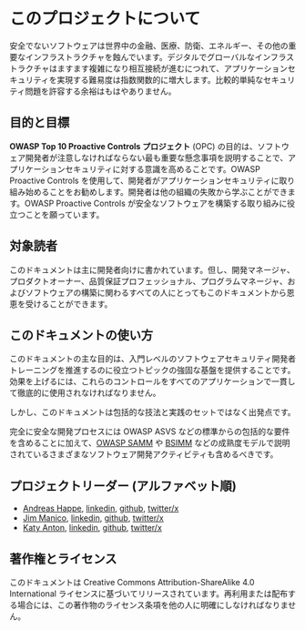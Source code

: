 # このプロジェクトについて

安全でないソフトウェアは世界中の金融、医療、防衛、エネルギー、その他の重要なインフラストラクチャを蝕んでいます。デジタルでグローバルなインフラストラクチャはますます複雑になり相互接続が進むにつれて、アプリケーションセキュリティを実現する難易度は指数関数的に増大します。比較的単純なセキュリティ問題を許容する余裕はもはやありません。

## 目的と目標

**OWASP Top 10 Proactive Controls プロジェクト** (OPC) の目的は、ソフトウェア開発者が注意しなければならない最も重要な懸念事項を説明することで、アプリケーションセキュリティに対する意識を高めることです。OWASP Proactive Controls を使用して、開発者がアプリケーションセキュリティに取り組み始めることをお勧めします。開発者は他の組織の失敗から学ぶことができます。OWASP Proactive Controls が安全なソフトウェアを構築する取り組みに役立つことを願っています。

## 対象読者

このドキュメントは主に開発者向けに書かれています。但し、開発マネージャ、プロダクトオーナー、品質保証プロフェッショナル、プログラムマネージャ、およびソフトウェアの構築に関わるすべての人にとってもこのドキュメントから恩恵を受けることができます。

## このドキュメントの使い方

このドキュメントの主な目的は、入門レベルのソフトウェアセキュリティ開発者トレーニングを推進するのに役立つトピックの強固な基盤を提供することです。効果を上げるには、これらのコントロールをすべてのアプリケーションで一貫して徹底的に使用されなければなりません。

しかし、このドキュメントは包括的な技法と実践のセットではなく出発点です。

完全に安全な開発プロセスには OWASP ASVS などの標準からの包括的な要件を含めることに加えて、[OWASP SAMM](https://www.owasp.org/index.php/OWASP_SAMM_Project) や [BSIMM](https://www.bsimm.com/) などの成熟度モデルで説明されているさまざまなソフトウェア開発アクティビティも含めるべきです。

## プロジェクトリーダー (アルファベット順)

* [Andreas Happe](mailto:andreas.happe@owasp.org), [linkedin](https://www.linkedin.com/in/andreashappe/), [github](https://github.com/andreashappe), [twitter/x](https://twitter.com/andreashappe)
* [Jim Manico](mailto:jim.manico@owasp.org), [linkedin](https://www.linkedin.com/in/jmanico/), [github](https://github.com/jmanico), [twitter/x](https://twitter.com/manicode)
* [Katy Anton](mailto:katy.anton@owasp.org), [linkedin](https://www.linkedin.com/in/katyanton/), [github](https://github.com/katyanton), [twitter/x](https://twitter.com/katyanton)

## 著作権とライセンス

このドキュメントは Creative Commons Attribution-ShareAlike 4.0 International ライセンスに基づいてリリースされています。再利用または配布する場合には、この著作物のライセンス条項を他の人に明確にしなければなりません。
